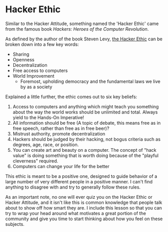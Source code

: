# Hacker Ethic

Similar to the Hacker Attitude, something named the 'Hacker Ethic' came from the famous book _Hackers: Heroes of the Computer Revolution_.

As defined by the author of the book Steven Levy, [the Hacker Ethic](https://en.wikipedia.org/wiki/Hacker_ethic) can be broken down into a few key words:

* Sharing
* Openness
* Decentralization
* Free access to computers
* World Improvement
  * Foremost, upholding democracy and the fundamental laws we live by as a society

Explained a little further, the ethic comes out to six key beliefs:

1. Access to computers and anything which might teach you something about the way the world works should be unlimited and total. Always yield to the Hands-On Imperative!  
2. All information should be free (A topic of debate, this means free as in free speech, rather than free as in free beer)?
3. Mistrust authority, promote decentralization
4. Hackers should be judged by their hacking, not bogus criteria such as degrees, age, race, or position.
5. You can create art and beauty on a computer. The concept of "hack value" is doing something that is worth doing because of the "playful cleverness" required.
6. Computers can change your life for the better

This ethic is meant to be a positive one, designed to guide behavior of a large number of very different people in a positive manner. I can't find anything to disagree with and try to generally follow these rules.

As an important note, no one will ever quiz you on the Hacker Ethic or Hacker Attitude, and it isn't like this is common knowledge that people talk about to show off how smart they are. I include this lesson so that you can try to wrap your head around what motivates a great portion of the community and give you time to start thinking about how you feel on these subjects. 
